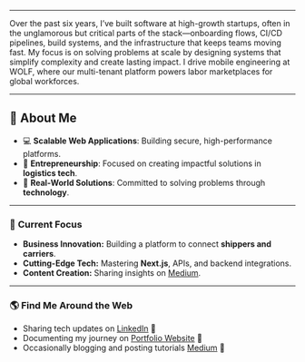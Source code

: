 
---

Over the past six years, I’ve built software at high-growth startups, often in the unglamorous but critical parts of the stack—onboarding flows, CI/CD pipelines, build systems, and the infrastructure that keeps teams moving fast. My focus is on solving problems at scale by designing systems that simplify complexity and create lasting impact. I drive mobile engineering at WOLF, where our multi-tenant platform powers labor marketplaces for global workforces.

---

## 🌟 **About Me**

- 💻 **Scalable Web Applications**: Building secure, high-performance platforms.
- 🚀 **Entrepreneurship**: Focused on creating impactful solutions in **logistics tech**.
- 🎯 **Real-World Solutions**: Committed to solving problems through **technology**.

---

### 📍 **Current Focus**

- **Business Innovation:** Building a platform to connect **shippers and carriers**.
- **Cutting-Edge Tech:** Mastering **Next.js**, APIs, and backend integrations.
- **Content Creation:** Sharing insights on [Medium](https://medium.com/@danielcdayto).

---

### 🌎 **Find Me Around the Web**

- Sharing tech updates on [LinkedIn](https://www.linkedin.com/in/daniel-dayto/) 💼
- Documenting my journey on [Portfolio Website](https://master.dkango3sjfpvv.amplifyapp.com/) 📝
- Occasionally blogging and posting tutorials [Medium](https://medium.com/@danielcdayto) 🎥
